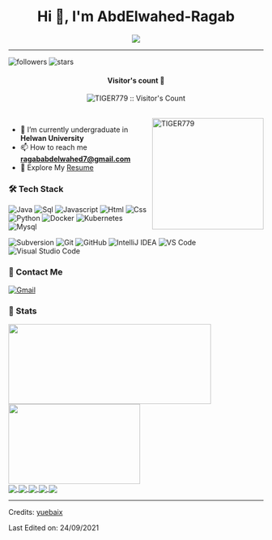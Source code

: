 <h1 align="center">Hi 👋, I'm AbdElwahed-Ragab</h1>
<p align="center">
  <a href="https://github.com/DenverCoder1/readme-typing-svg"><img src="https://readme-typing-svg.herokuapp.com?font=Time+New+Roman&color=blue&size=25&center=true&vCenter=true&width=600&height=100&lines=A+passionate+backend+developer(.NET);++;Computer+Science+Student.;"></a>
</p>

---

![followers](https://img.shields.io/github/followers/TIGER779?style=social)
![stars](https://img.shields.io/github/stars/TIGER779?style=social)

<h4 align="center">Visitor's count 👀</h4>
<p align="center"><img src="https://profile-counter.glitch.me/{TIGER779}/count.svg" alt="TIGER779 :: Visitor's Count" /></p>
<br/>
<img align="right" height="220px" src="https://blog.TIGER779.com/logo/imyuebaix.gif" alt="TIGER779" />

- 🌱 I’m currently undergraduate in **Helwan University**
- 📫 How to reach me **ragababdelwahed7@gmail.com**
- 📄 Explore My [Resume](https://drive.google.com/file/d/11lqABR1typyBrxIVP-mBfAZEyVcVBZON/view?usp=drive_link)
### 🛠 Tech Stack

![Java](http://img.shields.io/badge/-Java-e8892f?style=flat-square&logo=java&logoColor=white)
![Sql](http://img.shields.io/badge/-Sql-00758f?style=flat-square&logo=Mysql&logoColor=white)
![Javascript](http://img.shields.io/badge/-Javascript-fcd400?style=flat-square&logo=javascript&logoColor=black)
![Html](http://img.shields.io/badge/-Html-e24c27?style=flat-square&logo=html5&logoColor=white)
![Css](http://img.shields.io/badge/-Css-2a65f1?style=flat-square&logo=css3&logoColor=white)
![Python](http://img.shields.io/badge/-Python-346e9e?style=flat-square&logo=python&logoColor=white)
![Docker](http://img.shields.io/badge/-Docker-3596ed?style=flat-square&logo=docker&logoColor=white)
![Kubernetes](http://img.shields.io/badge/-Kubernetes-326de6?style=flat-square&logo=kubernetes&logoColor=white)
![Mysql](http://img.shields.io/badge/-Mysql-white?style=flat-square&logo=mysql)


![Subversion](http://img.shields.io/badge/-Subversion-white?style=flat-square&logo=subversion)
![Git](http://img.shields.io/badge/-Git-white?style=flat-square&logo=git)
![GitHub](https://img.shields.io/badge/github-%23121011.svg?style=for-the-badge&logo=github&logoColor=white)
![IntelliJ IDEA](http://img.shields.io/badge/-IntelliJ%20IDEA-black?style=flat-square&logo=intellijidea&logoColor=white)
![VS Code](http://img.shields.io/badge/-VS%20Code-black?style=flat-square&logo=visualstudiocode&logoColor=3aa7f2)
![Visual Studio Code](https://img.shields.io/badge/Visual%20Studio%20Code-0078d7.svg?style=for-the-badge&logo=visual-studio-code&logoColor=white)


### 💬 Contact Me

[![Gmail](https://img.shields.io/badge/-ragababdelwahed7@gmail.com-c14438?style=for-the-badge&logo=Gmail&logoColor=white)](mailto:ragababdelwahed7@gmail.com)

### 🚦 Stats

<div>
  <span><img align="center" width="400px" height="158px" src="https://github-readme-stats.vercel.app/api?username=yuebaix&theme=highcontrast&show_icons=true" /></span>
  <span><img align="center" width="260px" height="158px" src="https://github-readme-stats.vercel.app/api/top-langs/?username=yuebaix&theme=highcontrast&layout=compact&langs_count=10" /></span>
</div>
<div>
  <a href="https://github.com/yuebaix/pangu">
    <img align="center" src="https://github-readme-stats.vercel.app/api/pin/?username=yuebaix&theme=highcontrast&repo=pangu" />
  </a>
    <a href="https://github.com/yuebaix/nezha">
    <img align="center" src="https://github-readme-stats.vercel.app/api/pin/?username=yuebaix&theme=highcontrast&repo=nezha" />
  </a>
  <a href="https://github.com/yuebaix/hongjun">
    <img align="center" src="https://github-readme-stats.vercel.app/api/pin/?username=yuebaix&theme=highcontrast&repo=hongjun" />
  </a>
  <a href="https://github.com/yuebaix/luya">
    <img align="center" src="https://github-readme-stats.vercel.app/api/pin/?username=yuebaix&theme=highcontrast&repo=luya" />
  </a>
    <a href="https://github.com/yuebaix/nvwa">
    <img align="center" src="https://github-readme-stats.vercel.app/api/pin/?username=yuebaix&theme=highcontrast&repo=nvwa" />
  </a>
</div>

-----
Credits: [yuebaix](https://github.com/yuebaix)

Last Edited on: 24/09/2021

